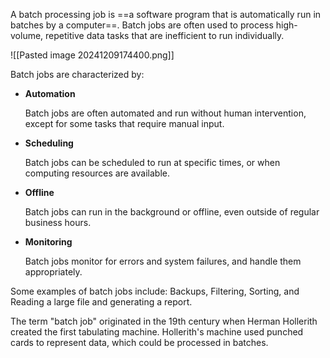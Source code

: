 
A batch processing job is ==a software program that is automatically run in batches by a computer==. Batch jobs are often used to process high-volume, repetitive data tasks that are inefficient to run individually. 

![[Pasted image 20241209174400.png]]




Batch jobs are characterized by:

- **Automation**
    
    Batch jobs are often automated and run without human intervention, except for some tasks that require manual input. 
    
- **Scheduling**
    
    Batch jobs can be scheduled to run at specific times, or when computing resources are available. 
    
- **Offline**
    
    Batch jobs can run in the background or offline, even outside of regular business hours. 
    
- **Monitoring**
    
    Batch jobs monitor for errors and system failures, and handle them appropriately. 
    

Some examples of batch jobs include: Backups, Filtering, Sorting, and Reading a large file and generating a report. 

The term "batch job" originated in the 19th century when Herman Hollerith created the first tabulating machine. Hollerith's machine used punched cards to represent data, which could be processed in batches.